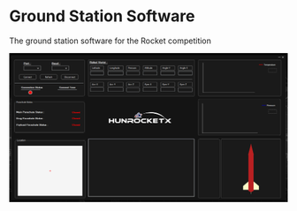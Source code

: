 # Ground Station Software
The ground station software for the Rocket competition

![myImage](https://github.com/turanbrkay/rocketGroundStation/blob/main/MyRealRocket/bin/Debug/myscreenshot.PNG)
